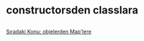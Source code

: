 # constructorsden classlara

```js

```

<a href="https://omergulcicek.github.io/es6/es6-temel-ozellikleri/objelerden-maplere">Sıradaki Konu: objelerden Map'lere</a>
